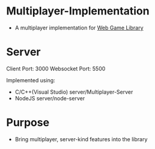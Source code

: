 # Multiplayer-Implementation
- A multiplayer implementation for [Web Game Library](https://github.com/BlueAmongUs/Web-Game-Library)

# Server

Client Port: 3000
Websocket Port: 5500

Implemented using:
- C/C++(Visual Studio) server/Multiplayer-Server
- NodeJS server/node-server

# Purpose

- Bring multiplayer, server-kind features into the library